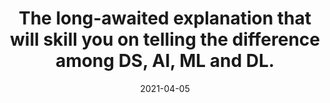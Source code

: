 ---
title: 'The long-awaited explanation that will skill you on telling the difference among DS, AI, ML and DL.'
date: '2021-04-05'
tags: 'java,spring boot,logging'
---
